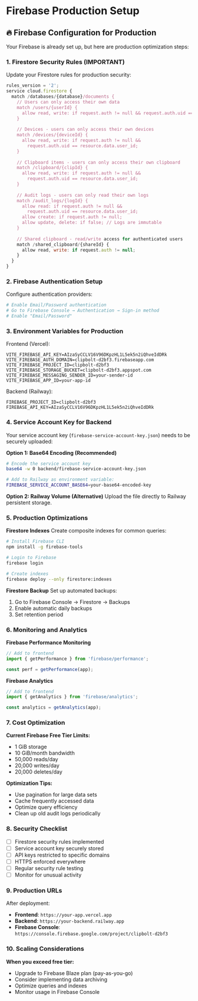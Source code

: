 # Firebase Production Setup

## 🔥 Firebase Configuration for Production

Your Firebase is already set up, but here are production optimization steps:

### 1. Firestore Security Rules (IMPORTANT)

Update your Firestore rules for production security:

```javascript
rules_version = '2';
service cloud.firestore {
  match /databases/{database}/documents {
    // Users can only access their own data
    match /users/{userId} {
      allow read, write: if request.auth != null && request.auth.uid == userId;
    }
    
    // Devices - users can only access their own devices
    match /devices/{deviceId} {
      allow read, write: if request.auth != null && 
        request.auth.uid == resource.data.user_id;
    }
    
    // Clipboard items - users can only access their own clipboard
    match /clipboard/{clipId} {
      allow read, write: if request.auth != null && 
        request.auth.uid == resource.data.user_id;
    }
    
    // Audit logs - users can only read their own logs
    match /audit_logs/{logId} {
      allow read: if request.auth != null && 
        request.auth.uid == resource.data.user_id;
      allow create: if request.auth != null;
      allow update, delete: if false; // Logs are immutable
    }
    
    // Shared clipboard - read/write access for authenticated users
    match /shared_clipboard/{shareId} {
      allow read, write: if request.auth != null;
    }
  }
}
```

### 2. Firebase Authentication Setup

Configure authentication providers:

```bash
# Enable Email/Password authentication
# Go to Firebase Console → Authentication → Sign-in method
# Enable "Email/Password"
```

### 3. Environment Variables for Production

Frontend (Vercel):
```env
VITE_FIREBASE_API_KEY=AIzaSyCCLV16V96DKpzHL1L5ek5n2iQhveIdDRk
VITE_FIREBASE_AUTH_DOMAIN=clipbolt-d2bf3.firebaseapp.com
VITE_FIREBASE_PROJECT_ID=clipbolt-d2bf3
VITE_FIREBASE_STORAGE_BUCKET=clipbolt-d2bf3.appspot.com
VITE_FIREBASE_MESSAGING_SENDER_ID=your-sender-id
VITE_FIREBASE_APP_ID=your-app-id
```

Backend (Railway):
```env
FIREBASE_PROJECT_ID=clipbolt-d2bf3
FIREBASE_API_KEY=AIzaSyCCLV16V96DKpzHL1L5ek5n2iQhveIdDRk
```

### 4. Service Account Key for Backend

Your service account key (`firebase-service-account-key.json`) needs to be securely uploaded:

**Option 1: Base64 Encoding (Recommended)**
```bash
# Encode the service account key
base64 -w 0 backend/firebase-service-account-key.json

# Add to Railway as environment variable:
FIREBASE_SERVICE_ACCOUNT_BASE64=your-base64-encoded-key
```

**Option 2: Railway Volume (Alternative)**
Upload the file directly to Railway persistent storage.

### 5. Production Optimizations

**Firestore Indexes**
Create composite indexes for common queries:
```bash
# Install Firebase CLI
npm install -g firebase-tools

# Login to Firebase
firebase login

# Create indexes
firebase deploy --only firestore:indexes
```

**Firestore Backup**
Set up automated backups:
1. Go to Firebase Console → Firestore → Backups
2. Enable automatic daily backups
3. Set retention period

### 6. Monitoring and Analytics

**Firebase Performance Monitoring**
```javascript
// Add to frontend
import { getPerformance } from 'firebase/performance';

const perf = getPerformance(app);
```

**Firebase Analytics**
```javascript
// Add to frontend
import { getAnalytics } from 'firebase/analytics';

const analytics = getAnalytics(app);
```

### 7. Cost Optimization

**Current Firebase Free Tier Limits:**
- 1 GiB storage
- 10 GiB/month bandwidth
- 50,000 reads/day
- 20,000 writes/day
- 20,000 deletes/day

**Optimization Tips:**
- Use pagination for large data sets
- Cache frequently accessed data
- Optimize query efficiency
- Clean up old audit logs periodically

### 8. Security Checklist

- [ ] Firestore security rules implemented
- [ ] Service account key securely stored
- [ ] API keys restricted to specific domains
- [ ] HTTPS enforced everywhere
- [ ] Regular security rule testing
- [ ] Monitor for unusual activity

### 9. Production URLs

After deployment:
- **Frontend**: `https://your-app.vercel.app`
- **Backend**: `https://your-backend.railway.app`
- **Firebase Console**: `https://console.firebase.google.com/project/clipbolt-d2bf3`

### 10. Scaling Considerations

**When you exceed free tier:**
- Upgrade to Firebase Blaze plan (pay-as-you-go)
- Consider implementing data archiving
- Optimize queries and indexes
- Monitor usage in Firebase Console
